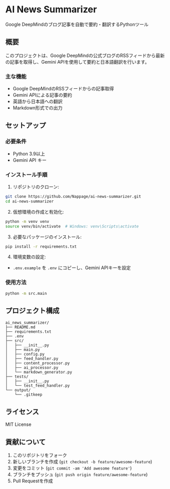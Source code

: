 # AI News Summarizer

Google DeepMindのブログ記事を自動で要約・翻訳するPythonツール

## 概要

このプロジェクトは、Google DeepMindの公式ブログのRSSフィードから最新の記事を取得し、Gemini APIを使用して要約と日本語翻訳を行います。

### 主な機能

- Google DeepMindのRSSフィードからの記事取得
- Gemini APIによる記事の要約
- 英語から日本語への翻訳
- Markdown形式での出力

## セットアップ

### 必要条件

- Python 3.9以上
- Gemini API キー

### インストール手順

1. リポジトリのクローン:
```bash
git clone https://github.com/Nappage/ai-news-summarizer.git
cd ai-news-summarizer
```

2. 仮想環境の作成と有効化:
```bash
python -m venv venv
source venv/bin/activate  # Windows: venv\Scripts\activate
```

3. 必要なパッケージのインストール:
```bash
pip install -r requirements.txt
```

4. 環境変数の設定:
- `.env.example` を `.env` にコピーし、Gemini APIキーを設定

### 使用方法

```bash
python -m src.main
```

## プロジェクト構成

```
ai_news_summarizer/
├── README.md
├── requirements.txt
├── .env
├── src/
│   ├── __init__.py
│   ├── main.py
│   ├── config.py
│   ├── feed_handler.py
│   ├── content_processor.py
│   ├── ai_processor.py
│   └── markdown_generator.py
├── tests/
│   ├── __init__.py
│   └── test_feed_handler.py
└── output/
    └── .gitkeep
```

## ライセンス

MIT License

## 貢献について

1. このリポジトリをフォーク
2. 新しいブランチを作成 (`git checkout -b feature/awesome-feature`)
3. 変更をコミット (`git commit -am 'Add awesome feature'`)
4. ブランチをプッシュ (`git push origin feature/awesome-feature`)
5. Pull Requestを作成